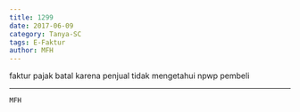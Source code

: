 ```yaml
---
title: 1299
date: 2017-06-09
category: Tanya-SC
tags: E-Faktur
author: MFH
---
```


faktur pajak batal karena penjual tidak mengetahui npwp pembeli

---



`MFH`
